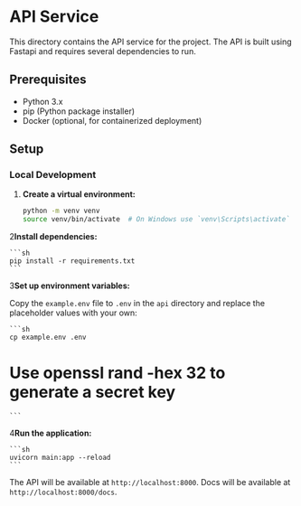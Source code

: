 # API Service

This directory contains the API service for the project. The API is built using Fastapi and requires several dependencies to run.

## Prerequisites

- Python 3.x
- pip (Python package installer)
- Docker (optional, for containerized deployment)

## Setup

### Local Development

1. **Create a virtual environment:**

    ```sh
    python -m venv venv
    source venv/bin/activate  # On Windows use `venv\Scripts\activate`
    ```

2**Install dependencies:**

    ```sh
    pip install -r requirements.txt
    ```

3**Set up environment variables:**

   Copy the `example.env` file to `.env` in the `api` directory and replace the placeholder values with your own:

    ```sh
    cp example.env .env
   # Use openssl rand -hex 32 to generate a secret key
    ```

4**Run the application:**

    ```sh
    uvicorn main:app --reload
    ```

   The API will be available at `http://localhost:8000`.
   Docs will be available at `http://localhost:8000/docs`.
